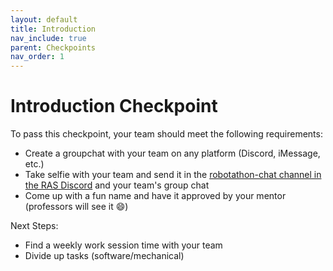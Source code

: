 ```yaml
---
layout: default
title: Introduction
nav_include: true
parent: Checkpoints
nav_order: 1
---
```


# Introduction Checkpoint

To pass this checkpoint, your team should meet the following requirements:

* Create a groupchat with your team on any platform (Discord, iMessage, etc.)
* Take selfie with your team and send it in the [robotathon-chat channel in the RAS Discord](https://discord.com/channels/692834117687181505/881756500933091338) and your team's group chat
* Come up with a fun name and have it approved by your mentor (professors will see it 😄)

Next Steps:
* Find a weekly work session time with your team
* Divide up tasks (software/mechanical)